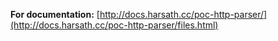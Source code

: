 <b>For documentation:</b> [http://docs.harsath.cc/poc-http-parser/](http://docs.harsath.cc/poc-http-parser/files.html)
